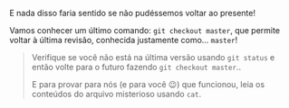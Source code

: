 E nada disso faria sentido se não pudéssemos voltar ao presente!

Vamos conhecer um último comando: `git checkout master`, que permite voltar à última revisão, conhecida justamente como... `master`!

> Verifique se você não está na última versão usando `git status` e então volte para o futuro fazendo `git checkout master`..
>
> E para provar para nós (e para você :wink:) que funcionou, leia os conteúdos do arquivo misterioso usando `cat`.
